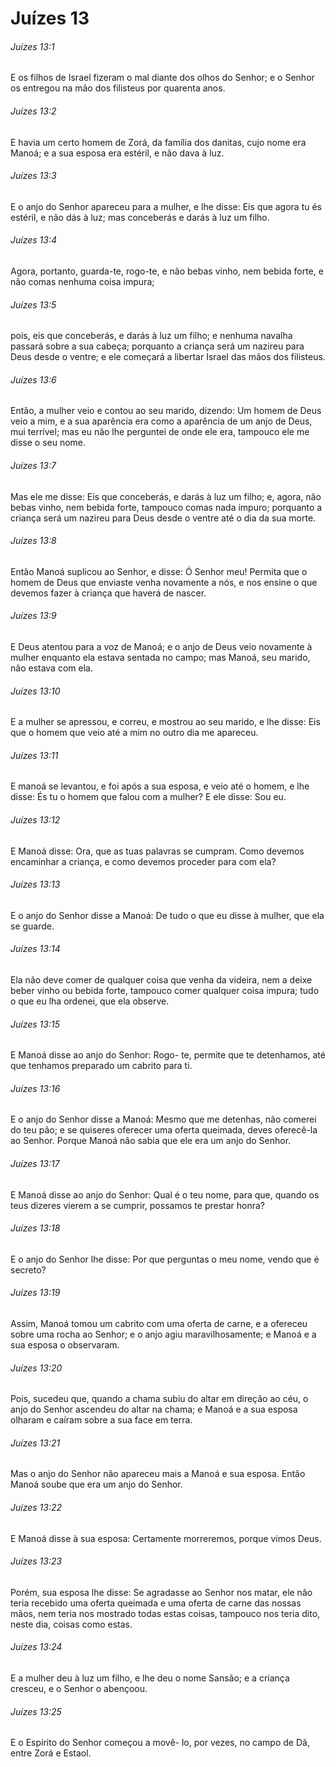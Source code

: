 # Juízes 13

###### Juízes 13:1

E os filhos de Israel fizeram o mal diante dos olhos do Senhor; e o Senhor os entregou na mão dos filisteus por quarenta anos.

###### Juízes 13:2

E havia um certo homem de Zorá, da família dos danitas, cujo nome era Manoá; e a sua esposa era estéril, e não dava à luz.

###### Juízes 13:3

E o anjo do Senhor apareceu para a mulher, e lhe disse: Eis que agora tu és estéril, e não dás à luz; mas conceberás e darás à luz um filho.

###### Juízes 13:4

Agora, portanto, guarda-te, rogo-te, e não bebas vinho, nem bebida forte, e não comas nenhuma coisa impura;

###### Juízes 13:5

pois, eis que conceberás, e darás à luz um filho; e nenhuma navalha passará sobre a sua cabeça; porquanto a criança será um nazireu para Deus desde o ventre; e ele começará a libertar Israel das mãos dos filisteus.

###### Juízes 13:6

Então, a mulher veio e contou ao seu marido, dizendo: Um homem de Deus veio a mim, e a sua aparência era como a aparência de um anjo de Deus, mui terrível; mas eu não lhe perguntei de onde ele era, tampouco ele me disse o seu nome.

###### Juízes 13:7

Mas ele me disse: Eis que conceberás, e darás à luz um filho; e, agora, não bebas vinho, nem bebida forte, tampouco comas nada impuro; porquanto a criança será um nazireu para Deus desde o ventre até o dia da sua morte.

###### Juízes 13:8

Então Manoá suplicou ao Senhor, e disse: Ó Senhor meu! Permita que o homem de Deus que enviaste venha novamente a nós, e nos ensine o que devemos fazer à criança que haverá de nascer.

###### Juízes 13:9

E Deus atentou para a voz de Manoá; e o anjo de Deus veio novamente à mulher enquanto ela estava sentada no campo; mas Manoá, seu marido, não estava com ela.

###### Juízes 13:10

E a mulher se apressou, e correu, e mostrou ao seu marido, e lhe disse: Eis que o homem que veio até a mim no outro dia me apareceu.

###### Juízes 13:11

E manoá se levantou, e foi após a sua esposa, e veio até o homem, e lhe disse: És tu o homem que falou com a mulher? E ele disse: Sou eu.

###### Juízes 13:12

E Manoá disse: Ora, que as tuas palavras se cumpram. Como devemos encaminhar a criança, e como devemos proceder para com ela?

###### Juízes 13:13

E o anjo do Senhor disse a Manoá: De tudo o que eu disse à mulher, que ela se guarde.

###### Juízes 13:14

Ela não deve comer de qualquer coisa que venha da videira, nem a deixe beber vinho ou bebida forte, tampouco comer qualquer coisa impura; tudo o que eu lha ordenei, que ela observe.

###### Juízes 13:15

E Manoá disse ao anjo do Senhor: Rogo- te, permite que te detenhamos, até que tenhamos preparado um cabrito para ti.

###### Juízes 13:16

E o anjo do Senhor disse a Manoá: Mesmo que me detenhas, não comerei do teu pão; e se quiseres oferecer uma oferta queimada, deves oferecê-la ao Senhor. Porque Manoá não sabia que ele era um anjo do Senhor.

###### Juízes 13:17

E Manoá disse ao anjo do Senhor: Qual é o teu nome, para que, quando os teus dizeres vierem a se cumprir, possamos te prestar honra?

###### Juízes 13:18

E o anjo do Senhor lhe disse: Por que perguntas o meu nome, vendo que é secreto?

###### Juízes 13:19

Assim, Manoá tomou um cabrito com uma oferta de carne, e a ofereceu sobre uma rocha ao Senhor; e o anjo agiu maravilhosamente; e Manoá e a sua esposa o observaram.

###### Juízes 13:20

Pois, sucedeu que, quando a chama subiu do altar em direção ao céu, o anjo do Senhor ascendeu do altar na chama; e Manoá e a sua esposa olharam e caíram sobre a sua face em terra.

###### Juízes 13:21

Mas o anjo do Senhor não apareceu mais a Manoá e sua esposa. Então Manoá soube que era um anjo do Senhor.

###### Juízes 13:22

E Manoá disse à sua esposa: Certamente morreremos, porque vimos Deus.

###### Juízes 13:23

Porém, sua esposa lhe disse: Se agradasse ao Senhor nos matar, ele não teria recebido uma oferta queimada e uma oferta de carne das nossas mãos, nem teria nos mostrado todas estas coisas, tampouco nos teria dito, neste dia, coisas como estas.

###### Juízes 13:24

E a mulher deu à luz um filho, e lhe deu o nome Sansão; e a criança cresceu, e o Senhor o abençoou.

###### Juízes 13:25

E o Espírito do Senhor começou a movê- lo, por vezes, no campo de Dã, entre Zorá e Estaol.

